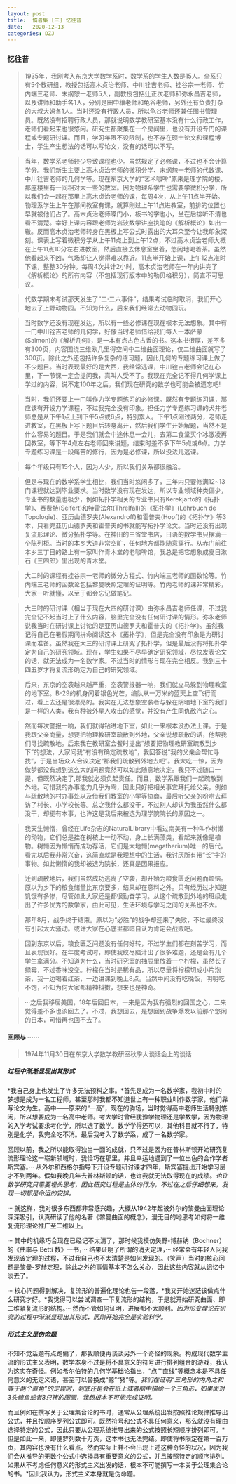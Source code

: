 ```yaml
---
layout: post
title:  惰者集 [三] 忆往昔
date:   2020-12-13
categories: DZJ
---
```


### 忆往昔

>1935年，我刚考入东京大学数学系时，数学系的学生人数是15人。全系只有5个教研组，教授包括高木贞治老师、中川铨吉老师、挂谷宗一老师、竹内端三老师、末纲恕一老师5人，副教授包括辻正次老师和弥永昌吉老师，以及讲师和助手各1人，分别是田中穰老师和龟谷老师，另外还有负责打杂的大叔大妈各1人。当时还没有行政人员，所以龟谷老师还兼任图书管理员。既然没有招聘行政人员，那就说明数学教研室基本没有什么行政工作，老师们看起来也很悠闲。研究生都聚集在一个房间里，也没有开设专门的课程或专题研讨课。而且，学习年限不设限制，也不存在硕士论文和课程博士，学生产生想法的话可以写论文，没有的话可以不写。

>当年，数学系老师较少导致课程也少。虽然规定了必修课，不过也不会计算学分。我们新生主要上高木贞治老师的微积分学、末纲恕一老师的代数课、中川铨吉老师的几何学等。现在东京大学的“艺术咖啡”原来是理学院的楼，那座楼里有一间相对大一些的教室。因为物理系学生也需要学微积分学，所以我们会一起在那里上高木贞治老师的课，每周4次，从上午11点半开始。物理系学生上午在那间教室有课，就算刚过上午11点进教室，前排的位置也早就被他们占了。高木贞治老师嗓门小，板书的字也小，坐在后排听不清也看不清楚。幸好上课内容跟老师为岩波数学讲座执笔的《解析概论》如出一辙。反而高木贞治老师转身在黑板上写公式时露出的大耳朵至今让我印象深刻。课表上写着微积分学从上午11点上到上午12点，不过高木贞治老师大概在上午11点10分左右进教室，然后直接去休息室坐着，悠闲地喝着茶。虽然他看起来不凶，气场却让人觉得难以靠近。11点半开始上课，上午12点准时下课，整整30分钟。每周4次共计2小时，高木贞治老师在一年内讲完了《解析概论》的所有内容（不包括现行版本中的勒贝格积分），简直不可思议。

>代数学期末考试那天发生了“二·二六事件”，结果考试临时取消，我们开心地去了上野动物园。不知为什么，后来我们经常去动物园玩。

>当时数学还没有现在发达，所以有一些必修课在现在根本无法想象。其中有一门中川铨吉老师的几何学，好像当时老师借给我们每人一本萨蒙(Salmon)的《解析几何》，是一本有点古色古香的书。这本书很厚，差不多有300页，内容围绕三维欧几里得空间中二维曲面理论，仅二维曲面就写了300页。除此之外还包括许多复杂的练习题，因此几何的专题练习课上做了不少题目。当时表现最好的是大西，我经常逃课，中川铨吉老师会记在心里，下一节课一定会提问我，真叫人受不了。我现在完全记不得几何学课上学过的内容，说不定100年之后，我们现在研究的数学也可能会被遗忘吧!

>当时，我们还要上一门叫作力学专题练习的必修课。既然有专题练习课，那应该有开设力学课程，不过我完全没有印象。担任力学专题练习课的犬井老师总是从下午1点上到下午5点或6点，特别累人。下午1点刚过两分，老师走进教室，在黑板上写下题目后转身离开，然后我们学生开始解题，当然不是什么容易的题目。于是我们就会中途休息一会儿，去第二食堂买个冰激凌再回教室，等下午4点左右老师回来讲题，结束时差不多下午5点或6点。力学专题练习课是一段痛苦的修行，因为是必修课，所以没法儿逃课。

>每个年级只有15个人，因为人少，所以我们关系都很融洽。

>但是与现在的数学系学生相比，我们当时悠闲多了，三年内只要修满12~13门课程就达到毕业要求。当时数学没有现在发达，所以专业领域种类偏少，专业书的数量也极少，例如拓扑学相关的专业书只有Kerekjarto的《拓扑学》、赛费特(Seifert)和特雷法尔(Threlfall)的《拓扑学》(Lehrbuch de Topologie)、亚历山德罗夫(Alexandroff)和霍普夫(Hopf)的《拓扑学》等3本，只看完亚历山德罗夫和霍普夫的书就能写拓扑学论文。当时还没有出现复流形理论、微分拓扑学等。在神田的三省堂书店，日语的数学书只摆满一个陈列柜。当时的本乡大道非常空旷，任何地方都能随意穿行。从赤门前往本乡三丁目的路上有一家叫作青木堂的老咖啡馆，我总是把它想象成夏目漱石《三四郎》里出现的青木堂。

>大二时的课程有挂谷宗一老师的微分方程式、竹内端三老师的函数论等。竹内端三老师的函数论包括黎曼映照定理的证明等。竹内老师的课非常精彩，大家一听就懂，以至于都会忘记做笔记。

>大三时的研讨课（相当于现在大四的研讨课）由弥永昌吉老师任课，不过我完全记不起当时上了什么内容，脑里完全没有任何研讨课的情形。弥永老师说我当时在研讨课上讨论的是亚历山德罗夫和霍普夫的《拓扑学》。虽然我记得自己在暑假期间拼命阅读这本《拓扑学》，但是完全没有印象是为研讨课而准备。虽然我在大三的研讨课上研究了拓扑学，但是最后没有将拓扑学定为自己的研究领域。现在，学生如果不尽早确定研究领域，尽快发表论文的话，就无法成为一名数学家。不过当时的情形与现在完全相反。我到三十四五岁才将复流形确定为自己的研究领域。

>后来，东京的空袭越来越严重，空袭警报器一响，我们就立马躲到物理教室的地下室。B-29的机身闪着银色光芒，编队从一万米的蓝天上空飞行而过，看上去还是很漂亮的。我实在无法想象空袭者与躲在阴暗地下室的我们是一样的人类，我有种被外星人攻击的感觉，并没有产生同仇敌汽之心。

>然而每次警报一响，我们就得钻进地下室，如此一来根本没办法上课。于是我跟父亲商量，想要把物理教研室疏散到外地，父亲说想疏散的话，他帮我们寻找疏散地。后来我在教研室会餐时提出“想要把物理教研室疏散到乡下”的想法，大家问我“有没有确定疏散地”，我回答说“我的父亲会帮忙寻找”，于是当场众人合议决定“那我们疏散到外地去吧”。我大吃一惊，因为做梦都没有想到这么大的问题竟然可以如此随意地决定。我只不过随口一提，但既然决定了,那我就必须负起责任。而且，数学系跟我们一起疏散到外地。可惜我的办事能力几乎为零，因此只好把相关事宜拜托给父亲，例如与疏散地的村办事处以及借我们教室的小学等协商，最后听父亲的吩咐去拜访了村长、小学校长等。总之我什么都没干，不过别人却认为我虽然什么都没干，却挺有本事，也许这是我后来被选为理学院院长的原因之一。

>我天生懒惰，曾经在Life杂志的NaturalLibrary中看过南美有一种叫作树懒的动物，它们总是挂在树枝上一动不动，身上长满藻类，看起来就像是植物。树懒因为懒惰而成功存活，它们是大地懒(megatherium)唯一的后代。看完以后我非常兴奋，这简直就是我理想中的生活，我讨厌所有带“长”字的事物。如此懒惰的我却被选为院长，还真是因果报应。

>迁到疏散地后，我们虽然成功逃离了空袭，却开始为粮食匮乏问题而烦恼。原以为乡下的粮食储量比东京要多，结果却在意料之外。只有经历过才知道饥饿有多惨，尽管如此大家还是都很勤奋学习。从这个疏散到外地的班级走出了许多优秀的数学家，由此可见，生活环境与学习之间的关系也不大。

>那年8月，战争终于结束。原以为“必胜”的战争却迎来了失败，不过最终没有引起太大骚动。或许大家在心底里都暗自认为肯定会战败吧。

>回到东京以后，粮食匮乏问题没有任何好转，不过学生们都在刻苦学习，而且表现很好。在年度考试时，即使我绞尽脑汁出了很多难题，还是会有几个学生拿满分。不知道为什么，当时研究室的抽屉里放着一个柠檬，虽然长了绿霉，不过香味没变。柠檬在当时是稀有品，所以尽量将柠檬切成小片泡茶，我一边喝着红茶，一边讲课到晚上8点。当然中间没有吃晚饭，明明吃不饱，不知为何大家都精神抖擞，想来也是神奇。

>···之后我移居美国，18年后回日本，一来是因为我有强烈的回国之心，二来觉得差不多也该回去了。不过，我想回去，是想回到战争爆发以前那个悠闲的日本，可惜再也回不去了。

#### 回顾与 ······

>1974年11月30日在东京大学数学教研室秋季大谈话会上的谈话

##### 过程中渐渐显现出其形式

*我自己身上也发生了许多无法预料之事。*首先是成为一名数学家，我初中时的梦想是成为一名工程师，甚至那时我都不知道世上有一种职业叫作数学家，他们靠写论文为生。高中——原来的“一高”，现在的驹场，当时觉得高中老师生活特别悠闲，所以想要成为一名高中老师。考大学时曾经犹豫学物理还是学数学，因为物理的入学考试要求考化学，所以选了数学。数学学得还可以，其他科目就不行了，特别是化学，我完全吃不消。最后我考入了数学系，成了一名数学家。

回顾以前，我之所以能取得独当一面的成就，只不过是因为在普林斯顿开始研究复流形理论这一崭新领域时，我恰巧在那里，并且幸运地遇到了一位出色的合作学者斯宾塞。··· 从外尔和西格尔指导下开设专题研讨课才四年，斯宾塞提出开始学习层才不到两年。假如我晚几年去普林斯顿的话，也许我就无法取得现在的成绩。*也许数学研究只需要埋头思考，因此研究过程是主体的行为，不过在之后仔细想来，发现一切都是命运的安排。*

··· 就这样，我对很多东西都非常感兴趣，大概从1942年起被外尔的黎曼曲面理论深深吸引，认真研读了他的名著《黎曼曲面的概念》，漫无目的地思考如何将一维复流形理论推广至二维以上。

··· 其中的机缘巧合现在已经记不太清了，那时候我模仿矢野-博赫纳（Bochner）的《曲率与 Betti 数》一书，··· 结果证明了所谓的消灭定理，··· 经常会有年轻人问我发现该定理的过程，不过我自己也不太清楚是如何发现的。（笑声）当时的核心问题是黎曼-罗赫定理，除此之外的事情基本不怎么关心，因此这些内容就从记忆中淡去了。

··· 核心问题得到解决，复流形的普遍化理论也告一段落，*我又开始迷茫该做点什么研究才好。*我觉得可以尝试调查一下复流形的结构，于是就开始研究曲面、即二维紧复流形的结构。··· 然而不管如何证明，进展都不太顺利。*因为形变理论在研究的过程中渐渐显现出其形式，而刚开始完全是实验科学。*

##### 形式主义是伪命题

不知不觉话题有点跑偏了，那我顺便再谈谈另外一个奇怪的现象。构成现代数学主流的形式主义表明，数学本身不过是将不具意义的符号进行排列组合的游戏，我认为这实在奇怪。例如希尔伯特的几何学基础论指出，“点”“直线”等概念本是不具任何意义的无定义语，甚至可以替换成“鲸”“猪”等。*我们在证明“三角形的内角之和等于两个直角”的定理时，到底还是会在纸上或者脑中描绘一个三角形，如果面对3头鲸鱼或者3只猪的图画，我想根本不可能完成证明。*

而且例如在撰写关于公理集合论的书时，通常从公理系统出发按照推论规律推导出公式，并且按顺序罗列公式即可。既然符号和公式不具任何意义，那么就没有理由选择特定的公式，因此只要从公理系统推导出来的公式按照长短顺序排列即可。*但是如此一来，即便罗列数十万页，这本书也无法完结。即使将书限定在第一百万页，其内容也没有什么看点。然而实际上并不会出现上述这种奇怪的状况，因为我们会从推导的无数个公式中选择具有重要意义的公式，并且按照特定的顺序排列。如果从不考虑任何意义的形式主义出发的话，根本不可能撰写一本关于公理集合论的书。*因此我认为，形式主义本身就是伪命题。